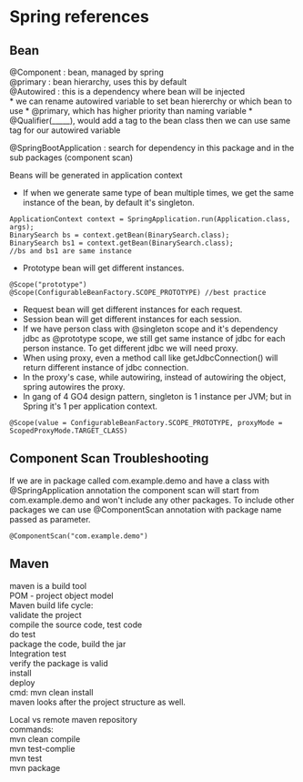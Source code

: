 # Spring references

## Bean

@Component : bean, managed by spring  
@primary : bean hierarchy, uses this by default  
@Autowired : this is a dependency where bean will be injected  
    * we can rename autowired variable to set bean hiererchy or which bean to use
    * @primary, which has higher priority than naming variable
    * @Qualifier(_____), would add a tag to the bean class then we can use same tag for our autowired variable

@SpringBootApplication : search for dependency in this package and in the sub packages (component scan)  
  
  
Beans will be generated in application context  
- If when we generate same type of bean multiple times, we get the same instance of the bean, by default it's singleton.  
```
ApplicationContext context = SpringApplication.run(Application.class, args);
BinarySearch bs = context.getBean(BinarySearch.class);
BinarySearch bs1 = context.getBean(BinarySearch.class);
//bs and bs1 are same instance
```  
- Prototype bean will get different instances.  
```
@Scope("prototype")
@Scope(ConfigurableBeanFactory.SCOPE_PROTOTYPE) //best practice
```  
- Request bean will get different instances for each request.
- Session bean will get different instances for each session.
- If we have person class with @singleton scope and it's dependency jdbc as @prototype scope, we still get same instance of jdbc for each person instance. To get different jdbc we will need proxy.
- When using proxy, even a method call like getJdbcConnection() will return different instance of jdbc connection.
- In the proxy's case, while autowiring, instead of autowiring the object, spring autowires the proxy.
- In gang of 4 GO4 design pattern, singleton is 1 instance per JVM; but in Spring it's 1 per application context.

```
@Scope(value = ConfigurableBeanFactory.SCOPE_PROTOTYPE, proxyMode = ScopedProxyMode.TARGET_CLASS)
```
  
## Component Scan Troubleshooting
If we are in package called com.example.demo and have a class with @SpringApplication annotation
the component scan will start from com.example.demo and won't include any other packages. 
To include other packages we can use @ComponentScan annotation with package name passed as parameter.
```
@ComponentScan("com.example.demo")
```
## Maven
maven is a build tool  
POM - project object model  
Maven build life cycle:  
    validate the project  
    compile the source code, test code  
    do test  
    package the code, build the jar  
    Integration test  
    verify the package is valid  
    install  
    deploy  
cmd: mvn clean install  
maven looks after the project structure as well.  

Local vs remote maven repository  
commands:  
    mvn clean compile  
    mvn test-complie  
    mvn test  
    mvn package  